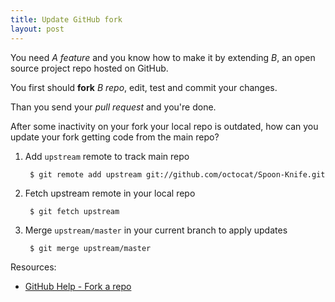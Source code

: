 ```yaml
---
title: Update GitHub fork
layout: post
---
```


You need *A feature* and you know how to make it by extending *B*,
an open source project repo hosted on GitHub.

You first should **fork** *B repo*, edit, test and commit your changes.

Than you send your *pull request* and you're done.

After some inactivity on your fork your local repo is outdated, how can
you update your fork getting code from the main repo?

1. Add `upstream` remote to track main repo

        $ git remote add upstream git://github.com/octocat/Spoon-Knife.git

1. Fetch upstream remote in your local repo

        $ git fetch upstream

1. Merge `upstream/master` in your current branch to apply updates

        $ git merge upstream/master

Resources:

* [GitHub Help - Fork a repo](http://help.github.com/fork-a-repo/)
